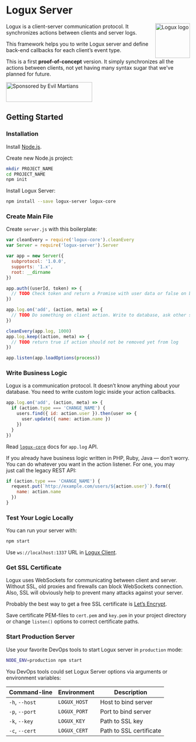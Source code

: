 # Logux Server

<img align="right" width="95" height="95" title="Logux logo"
     src="https://cdn.rawgit.com/logux/logux/master/logo.svg">

Logux is a client-server communication protocol. It synchronizes actions
between clients and server logs.

This framework helps you to write Logux server and define back-end callbacks
for each client’s event type.

This is a first **proof-of-concept** version. It simply synchronizes all
the actions between clients, not yet having many syntax sugar
that we've planned for future.

<a href="https://evilmartians.com/?utm_source=logux-server">
  <img src="https://evilmartians.com/badges/sponsored-by-evil-martians.svg"
       alt="Sponsored by Evil Martians" width="236" height="54">
</a>


## Getting Started


### Installation

Install [Node.js](https://nodejs.org/en/download/).

Create new Node.js project:

```sh
mkdir PROJECT_NAME
cd PROJECT_NAME
npm init
```

Install Logux Server:

```sh
npm install --save logux-server logux-core
```


### Create Main File

Create `server.js` with this boilerplate:

```js
var cleanEvery = require('logux-core').cleanEvery
var Server = require('logux-server').Server

var app = new Server({
  subprotocol: '1.0.0',
  supports: '1.x',
  root: __dirname
})

app.auth((userId, token) => {
  // TODO Check token and return a Promise with user data or false on bad token.
})

app.log.on('add', (action, meta) => {
  // TODO Do something on client action. Write to database, ask other service.
})

cleanEvery(app.log, 1000)
app.log.keep((action, meta) => {
  // TODO return true if action should not be removed yet from log
})

app.listen(app.loadOptions(process))
```


### Write Business Logic

Logux is a communication protocol. It doesn’t know anything about your database.
You need to write custom logic inside your action callbacks.

```js
app.log.on('add', (action, meta) => {
  if (action.type === 'CHANGE_NAME') {
    users.find({ id: action.user }).then(user => {
      user.update({ name: action.name })
    })
  }
})
```

Read [`logux-core`] docs for `app.log` API.

If you already have business logic written in PHP, Ruby, Java — don’t worry.
You can do whatever you want in the action listener.
For one, you may just call the legacy REST API:

```js
if (action.type === 'CHANGE_NAME') {
  request.put(`http://example.com/users/${action.user}`).form({
    name: action.name
  })
}
```

[`logux-core`]: https://github.com/logux/logux-core


### Test Your Logic Locally

You can run your server with:

```sh
npm start
```

Use `ws://localhost:1337` URL in [Logux Client].

[Logux Client]: https://github.com/logux/logux-client


### Get SSL Certificate

Logux uses WebSockets for communicating between client and server.
Without SSL, old proxies and firewalls can block WebSockets connection.
Also, SSL will obviously help to prevent many attacks against your server.

Probably the best way to get a free SSL certificate is [Let’s Encrypt].

Save certificate PEM-files to `cert.pem` and `key.pem` in your project directory
or change `listen()` options to correct certificate paths.

[Let’s Encrypt]: https://letsencrypt.org/


### Start Production Server

Use your favorite DevOps tools to start Logux server in `production` mode:

```sh
NODE_ENV=production npm start
```

You DevOps tools could set Logux Server options via arguments
or environment variables:

Command-line   | Environment  | Description
---------------|--------------|------------------------
`-h`, `--host` | `LOGUX_HOST` | Host to bind server
`-p`, `--port` | `LOGUX_PORT` | Port to bind server
`-k`, `--key`  | `LOGUX_KEY`  | Path to SSL key
`-c`, `--cert` | `LOGUX_CERT` | Path to SSL certificate
